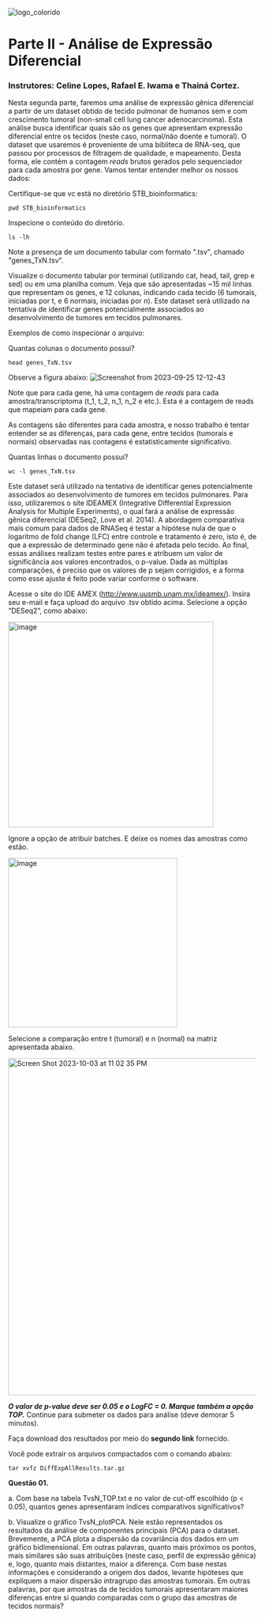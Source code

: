 ![logo_colorido](https://github.com/user-attachments/assets/e039dc21-6050-44f7-9634-02c606d537cd)


# Parte II - Análise de Expressão Diferencial
### Instrutores: Celine Lopes, Rafael E. Iwama e Thainá Cortez.

Nesta segunda parte, faremos uma análise de expressão gênica diferencial a partir
de um dataset obtido de tecido pulmonar de humanos sem e com crescimento
tumoral (non-small cell lung cancer adenocarcinoma). Esta análise busca identificar
quais são os genes que apresentam expressão diferencial entre os tecidos (neste
caso, normal/não doente e tumoral). O dataset que usaremos é proveniente de uma bibliteca de RNA-seq, que passou por processos de filtragem de qualidade, e mapeamento. Desta forma, ele contém a contagem *reads* brutos gerados pelo sequenciador para cada amostra por gene. Vamos tentar entender melhor os nossos dados:

Certifique-se que vc está no diretório STB_bioinformatics:

```
pwd STB_bioinformatics
```

Inspecione o conteúdo do diretório.
```
ls -lh
```

Note a presença de um documento tabular com formato ".tsv", chamado "genes_TxN.tsv".

Visualize o documento tabular por terminal (utilizando cat, head, tail, grep e sed) ou em uma planilha comum. Veja que são apresentadas ~15 mil linhas que representam os genes, e 12 colunas, indicando cada tecido (6 tumorais, iniciadas por t, e 6 normais, iniciadas por n). Este dataset será utilizado na tentativa de identificar genes potencialmente associados ao desenvolvimento de tumores em tecidos pulmonares.

Exemplos de como inspecionar o arquivo:

Quantas colunas o documento possui?

```
head genes_TxN.tsv
```

Observe a figura abaixo:
![Screenshot from 2023-09-25 12-12-43](https://github.com/rafaeliwama/STB_bioinformatics/assets/46658489/5b81e8e4-4d89-4037-8184-5745a5b41ec4)

Note que para cada gene, há uma contagem de *reads* para cada amostra/transcriptoma (t_1, t_2, n_1, n_2 e etc.). Esta é a contagem de reads que mapeiam para cada gene.

As contagens são diferentes para cada amostra, e nosso trabalho é tentar entender se as diferenças, para cada gene, entre tecidos (tumorais e normais) observadas nas contagens é estatisticamente significativo.

Quantas linhas o documento possui?
```
wc -l genes_TxN.tsv
```

Este dataset será utilizado na tentativa de identificar genes potencialmente associados ao desenvolvimento de tumores em tecidos pulmonares. Para isso, utilizaremos o site IDEAMEX (Integrative Differential Expression Analysis for Multiple Experiments), o qual fará a análise de expressão gênica diferencial (DESeq2, Love et al. 2014). A abordagem comparativa mais comum para dados de RNASeq é testar a hipótese nula de que o logaritmo de fold change (LFC) entre controle e tratamento é zero, isto é, de que a expressão de determinado gene não é afetada pelo tecido. Ao final, essas análises realizam testes entre pares e atribuem um valor de significância aos valores encontrados, o p-value. Dada as múltiplas comparações, é preciso que os valores de p sejam corrigidos, e a forma como esse ajuste é feito pode variar conforme o software.  

Acesse o site do IDE AMEX (http://www.uusmb.unam.mx/ideamex/). Insira seu e-mail e faça upload do arquivo .tsv obtido acima. Selecione a opção “DESeq2”, como abaixo:
 
 <img width="416" alt="image" src="https://github.com/rafaeliwama/STB_bioinformatics/assets/46658489/63674c04-8409-4664-a514-1069e754c0a3">



Ignore a opção de atribuir batches. E deixe os nomes das amostras como estão.

<img width="343" alt="image" src="https://github.com/rafaeliwama/STB_bioinformatics/assets/46658489/26a53d6f-54af-4888-8514-cd34d2c920c4">


Selecione a comparação entre t (tumoral) e n (normal) na matriz apresentada abaixo.

<img width="682" alt="Screen Shot 2023-10-03 at 11 02 35 PM" src="https://github.com/rafaeliwama/STB_bioinformatics/assets/46658489/45aaf632-a2dc-45e3-8f87-719507b0293f">

***O valor de p-value deve ser 0.05 e o  LogFC = 0. Marque também a opção TOP.*** Continue para submeter os dados para análise (deve demorar 5 minutos).  

Faça download dos resultados por meio do **segundo link** fornecido.

Você pode extrair os arquivos compactados com o comando abaixo:

```
tar xvfz DiffExpAllResults.tar.gz
```


**Questão 01.**

a. Com base na tabela TvsN_TOP.txt e no valor de cut-off escolhido (p < 0.05), quantos genes apresentaram índices comparativos     significativos?

b. Visualize o gráfico TvsN_plotPCA. Nele estão representados os resultados da análise de componentes principais (PCA) para o dataset. Brevemente, a PCA plota a dispersão da covariância dos dados em um gráfico bidimensional. Em outras palavras, quanto mais próximos os pontos, mais similares são suas atribuições (neste caso, perfil de expressão gênica) e, logo, quanto mais distantes, maior a diferença. Com base nestas informações e considerando a origem dos dados, levante hipóteses que expliquem a maior dispersão intragrupo das amostras tumorais. Em outras palavras, por que amostras da de tecidos tumorais apresentaram maiores diferenças entre si quando comparadas com o grupo das amostras de tecidos normais? 


